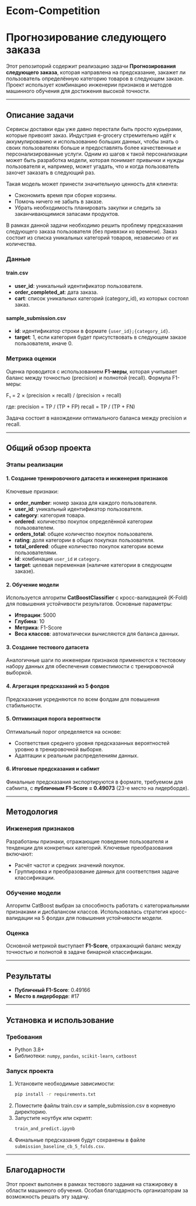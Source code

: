 # Ecom-Competition
# Прогнозирование следующего заказа

Этот репозиторий содержит реализацию задачи **Прогнозирования следующего заказа**, которая направлена на предсказание, закажет ли пользователь определённую категорию товаров в следующем заказе. Проект использует комбинацию инженерии признаков и методов машинного обучения для достижения высокой точности.

---

## Описание задачи

Сервисы доставки еды уже давно перестали быть просто курьерами, которые привозят заказ. Индустрия e-grocery стремительно идёт к аккумулированию и использованию больших данных, чтобы знать о своих пользователях больше и предоставлять более качественные и персонализированные услуги. Одним из шагов к такой персонализации может быть разработка модели, которая понимает привычки и нужды пользователя и, например, может угадать, что и когда пользователь захочет заказать в следующий раз.

Такая модель может принести значительную ценность для клиента:
- Сэкономить время при сборке корзины.
- Помочь ничего не забыть в заказе.
- Убрать необходимость планировать закупки и следить за заканчивающимися запасами продуктов.

В рамках данной задачи необходимо решить проблему предсказания следующего заказа пользователя (без привязки ко времени). Заказ состоит из списка уникальных категорий товаров, независимо от их количества.

### Данные

#### train.csv
- **user_id**: уникальный идентификатор пользователя.
- **order_completed_at**: дата заказа.
- **cart**: список уникальных категорий (category_id), из которых состоял заказ.

#### sample_submission.csv
- **id**: идентификатор строки в формате `{user_id};{category_id}`.
- **target**: 1, если категория будет присутствовать в следующем заказе пользователя, иначе 0.

### Метрика оценки

Оценка проводится с использованием **F1-меры**, которая учитывает баланс между точностью (precision) и полнотой (recall). Формула F1-меры:

F₁ = 2 × (precision × recall) / (precision + recall)

где:
precision = TP / (TP + FP)
recall = TP / (TP + FN)

Задача состоит в нахождении оптимального баланса между precision и recall.

---

## Общий обзор проекта

### Этапы реализации

#### 1. Создание тренировочного датасета и инженерия признаков
Ключевые признаки:
- **order_number**: номер заказа для каждого пользователя.
- **user_id**: уникальный идентификатор пользователя.
- **category**: категория товара.
- **ordered**: количество покупок определённой категории пользователем.
- **orders_total**: общее количество покупок пользователя.
- **rating**: доля категории в общих покупках пользователя.
- **total_ordered**: общее количество покупок категории всеми пользователями.
- **id**: комбинация `user_id` и `category`.
- **target**: целевая переменная (наличие категории в следующем заказе).

#### 2. Обучение модели
Используется алгоритм **CatBoostClassifier** с кросс-валидацией (K-Fold) для повышения устойчивости результатов. Основные параметры:
- **Итерации**: 5000
- **Глубина**: 10
- **Метрика**: F1-Score
- **Веса классов**: автоматически вычисляются для баланса данных.

#### 3. Создание тестового датасета
Аналогичные шаги по инженерии признаков применяются к тестовому набору данных для обеспечения совместимости с тренировочной выборкой.

#### 4. Агрегация предсказаний из 5 фолдов
Предсказания усредняются по всем фолдам для повышения стабильности.

#### 5. Оптимизация порога вероятности
Оптимальный порог определяется на основе:
- Соответствия среднего уровня предсказанных вероятностей уровню в тренировочной выборке.
- Адаптации к реальным распределениям данных.

#### 6. Итоговые предсказания и сабмит
Финальные предсказания экспортируются в формате, требуемом для сабмита, с **публичным F1-Score = 0.49073** (23-е место на лидерборде).

---

## Методология

### Инженерия признаков
Разработаны признаки, отражающие поведение пользователя и тенденции для конкретных категорий. Ключевые преобразования включают:
- Расчёт частот и средних значений покупок.
- Группировка и преобразование данных для соответствия задаче классификации.

### Обучение модели
Алгоритм CatBoost выбран за способность работать с категориальными признаками и дисбалансом классов. Использовалась стратегия кросс-валидации на 5 фолдах для повышения устойчивости модели.

### Оценка
Основной метрикой выступает **F1-Score**, отражающий баланс между точностью и полнотой в задаче бинарной классификации.

---

## Результаты

- **Публичный F1-Score**: 0.49166
- **Место в лидерборде**: #17

---

## Установка и использование

### Требования
- Python 3.8+
- Библиотеки: `numpy`, `pandas`, `scikit-learn`, `catboost`

### Запуск проекта
1. Установите необходимые зависимости:
   ```bash
   pip install -r requirements.txt
   ```
2. Поместите файлы train.csv и sample_submission.csv в корневую директорию.
3. Запустите ноутбук или скрипт:
   ```bash
   train_and_predict.ipynb
   ```
4. Финальные предсказания будут сохранены в файле `submission_baseline_cb_5_folds.csv`.

---

## Благодарности

Этот проект выполнен в рамках тестового задания на стажировку в области машинного обучения. Особая благодарность организаторам за возможность решать эту задачу.
